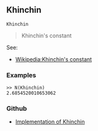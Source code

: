 ## Khinchin

```
Khinchin
```

> Khinchin's constant
  
See:
* [Wikipedia:Khinchin's constant](http://en.wikipedia.org/wiki/Khinchin%27s_constant)

### Examples 

```
>> N(Khinchin)
2.6854520010653062
```

### Github

* [Implementation of Khinchin](https://github.com/axkr/symja_android_library/blob/master/symja_android_library/matheclipse-core/src/main/java/org/matheclipse/core/builtin/ConstantDefinitions.java#L1156) 
